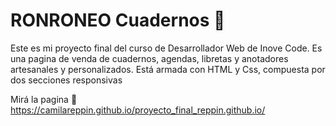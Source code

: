 <h1>RONRONEO Cuadernos 📔</h1>
<p>Este es mi proyecto final del curso de Desarrollador Web de Inove Code. Es una pagina de venda de cuadernos, agendas, libretas y anotadores artesanales y personalizados. Está armada con HTML y Css, compuesta por dos secciones responsivas</p>

Mirá la pagina 🔗 https://camilareppin.github.io/proyecto_final_reppin.github.io/
